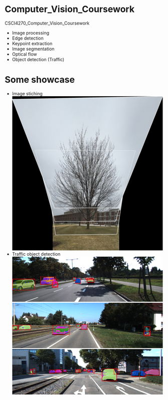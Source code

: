 # Computer_Vision_Coursework
CSCI4270_Computer_Vision_Coursework
- Image processing
- Edge detection
- Keypoint extraction
- Image segmentation
- Optical flow
- Object detection (Traffic)
# Some showcase
- Image stiching
![Stich](https://raw.githubusercontent.com/chengstark/CSCI4270_Computer_Vision_Coursework/main/hw5/results/tree-mrc/multi-mosaic/mosaics/multi-mosiac.jpg)
- Traffic object detection
![Traffic1](https://raw.githubusercontent.com/chengstark/CSCI4270_Computer_Vision_Coursework/main/hw7/000066/seg.png)
![Traffic2](https://raw.githubusercontent.com/chengstark/CSCI4270_Computer_Vision_Coursework/main/hw7/000035/seg.png)
![Traffic3](https://raw.githubusercontent.com/chengstark/CSCI4270_Computer_Vision_Coursework/main/hw7/000151/seg.png)
